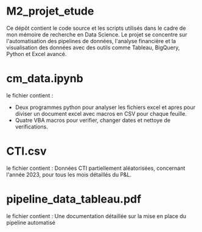 # M2_projet_etude
Ce dépôt contient le code source et les scripts utilisés dans le cadre de mon mémoire de recherche en Data Science. Le projet se concentre sur l'automatisation des pipelines de données, l'analyse financière et la visualisation des données avec des outils comme Tableau, BigQuery, Python et Excel avancé.

# cm_data.ipynb
le fichier contient :
- Deux programmes python pour analyser les fichiers excel et apres pour diviser un document excel avec macros en CSV pour chaque feuille.
- Quatre VBA macros pour verifier, changer dates et nettoye de verifications.

# CTI.csv
le fichier contient :
Données CTI partiellement aléatorisées, concernant l'année 2023, pour tous les mois détaillés du P&L.

# pipeline_data_tableau.pdf
le fichier contient :
Une documentation détaillée sur la mise en place du pipeline automatisé

